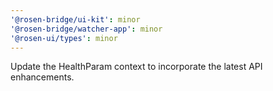 ```yaml
---
'@rosen-bridge/ui-kit': minor
'@rosen-bridge/watcher-app': minor
'@rosen-ui/types': minor
---
```


Update the HealthParam context to incorporate the latest API enhancements.
